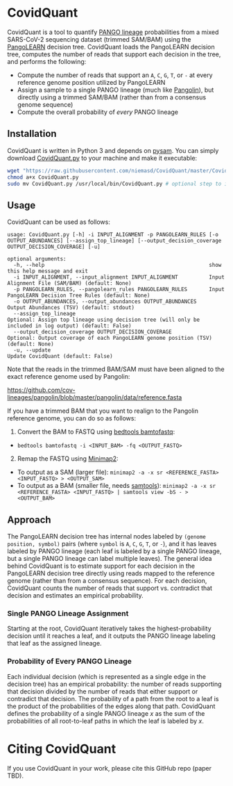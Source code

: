 # CovidQuant
CovidQuant is a tool to quantify [PANGO lineage](https://cov-lineages.org/) probabilities from a mixed SARS-CoV-2 sequencing dataset (trimmed SAM/BAM) using the [PangoLEARN](https://github.com/cov-lineages/pangoLEARN) decision tree. CovidQuant loads the PangoLEARN decision tree, computes the number of reads that support each decision in the tree, and performs the following:

* Compute the number of reads that support an `A`, `C`, `G`, `T`, or `-` at every reference genome position utilized by PangoLEARN
* Assign a sample to a single PANGO lineage (much like [Pangolin](https://github.com/cov-lineages/pangolin)), but directly using a trimmed SAM/BAM (rather than from a consensus genome sequence)
* Compute the overall probability of *every* PANGO lineage

## Installation
CovidQuant is written in Python 3 and depends on [pysam](https://pysam.readthedocs.io/). You can simply download [CovidQuant.py](CovidQuant.py) to your machine and make it executable:

```bash
wget "https://raw.githubusercontent.com/niemasd/CovidQuant/master/CovidQuant.py"
chmod a+x CovidQuant.py
sudo mv CovidQuant.py /usr/local/bin/CovidQuant.py # optional step to install globally
```

## Usage
CovidQuant can be used as follows:

```
usage: CovidQuant.py [-h] -i INPUT_ALIGNMENT -p PANGOLEARN_RULES [-o OUTPUT_ABUNDANCES] [--assign_top_lineage] [--output_decision_coverage OUTPUT_DECISION_COVERAGE] [-u]

optional arguments:
  -h, --help                                                     show this help message and exit
  -i INPUT_ALIGNMENT, --input_alignment INPUT_ALIGNMENT          Input Alignment File (SAM/BAM) (default: None)
  -p PANGOLEARN_RULES, --pangolearn_rules PANGOLEARN_RULES       Input PangoLEARN Decision Tree Rules (default: None)
  -o OUTPUT_ABUNDANCES, --output_abundances OUTPUT_ABUNDANCES    Output Abundances (TSV) (default: stdout)
  --assign_top_lineage                                           Optional: Assign top lineage using decision tree (will only be included in log output) (default: False)
  --output_decision_coverage OUTPUT_DECISION_COVERAGE            Optional: Output coverage of each PangoLEARN genome position (TSV) (default: None)
  -u, --update                                                   Update CovidQuant (default: False)
```

Note that the reads in the trimmed BAM/SAM must have been aligned to the exact reference genome used by Pangolin:

https://github.com/cov-lineages/pangolin/blob/master/pangolin/data/reference.fasta

If you have a trimmed BAM that you want to realign to the Pangolin reference genome, you can do so as follows:

1. Convert the BAM to FASTQ using [bedtools bamtofastq](https://bedtools.readthedocs.io/en/latest/content/tools/bamtofastq.html):
  * `bedtools bamtofastq -i <INPUT_BAM> -fq <OUTPUT_FASTQ>`
2. Remap the FASTQ using [Minimap2](https://github.com/lh3/minimap2):
  * To output as a SAM (larger file): `minimap2 -a -x sr <REFERENCE_FASTA> <INPUT_FASTQ> > <OUTPUT_SAM>`
  * To output as a BAM (smaller file, needs [samtools](http://www.htslib.org/)): `minimap2 -a -x sr <REFERENCE_FASTA> <INPUT_FASTQ> | samtools view -bS - > <OUTPUT_BAM>`

## Approach
The PangoLEARN decision tree has internal nodes labeled by `(genome position, symbol)` pairs (where `symbol` is `A`, `C`, `G`, `T`, or `-`), and it has leaves labeled by PANGO lineage (each leaf is labeled by a single PANGO lineage, but a single PANGO lineage can label multiple leaves). The general idea behind CovidQuant is to estimate support for each decision in the PangoLEARN decision tree directly using reads mapped to the reference genome (rather than from a consensus sequence). For each decision, CovidQuant counts the number of reads that support vs. contradict that decision and estimates an empirical probability.

### Single PANGO Lineage Assignment
Starting at the root, CovidQuant iteratively takes the highest-probability decision until it reaches a leaf, and it outputs the PANGO lineage labeling that leaf as the assigned lineage.

### Probability of Every PANGO Lineage
Each individual decision (which is represented as a single edge in the decision tree) has an empirical probability: the number of reads supporting that decision divided by the number of reads that either support or contradict that decision. The probability of a path from the root to a leaf is the product of the probabilities of the edges along that path. CovidQuant defines the probability of a single PANGO lineage *x* as the sum of the probabilities of all root-to-leaf paths in which the leaf is labeled by *x*.

# Citing CovidQuant
If you use CovidQuant in your work, please cite this GitHub repo (paper TBD).
